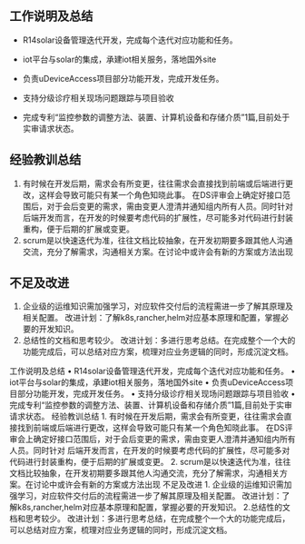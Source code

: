 ## 工作说明及总结

- R14solar设备管理迭代开发，完成每个迭代对应功能和任务。

- iot平台与solar的集成，承建iot相关服务，落地国外site

- 负责uDeviceAccess项目部分功能开发，完成开发任务。

- 支持分级诊疗相关现场问题跟踪与项目验收

- 完成专利“监控参数的调整方法、装置、计算机设备和存储介质”1篇,目前处于实审请求状态。

  

## 经验教训总结

1. 有时候在开发后期，需求会有所变更，往往需求会直接找到前端或后端进行更改，这样会导致可能只有某一个角色知晓此事。 在DS评审会上确定好接口范围后，对于会后变更的需求，需由变更人澄清并通知组内所有人员。同时针对后端开发而言，在开发的时候要考虑代码的扩展性，尽可能多对代码进行封装重构，便于后期的扩展或变更。
2. scrum是以快速迭代为准，往往文档比较抽象，在开发初期要多跟其他人沟通交流，充分了解需求，沟通相关方案。在讨论中或许会有新的方案或方法出现

## 不足及改进

1. 企业级的运维知识需加强学习，对应软件交付后的流程需进一步了解其原理及相关配置。
   改进计划：了解k8s,rancher,helm对应基本原理和配置，掌握必要的开发知识。
2. 总结性的文档和思考较少。
   改进计划：多进行思考总结。在完成整个一个大的功能完成后，可以总结对应方案，梳理对应业务逻辑的同时，形成沉淀文档。





工作说明及总结
	• R14solar设备管理迭代开发，完成每个迭代对应功能和任务。
	• iot平台与solar的集成，承建iot相关服务，落地国外site
	• 负责uDeviceAccess项目部分功能开发，完成开发任务。
	• 支持分级诊疗相关现场问题跟踪与项目验收
	• 完成专利“监控参数的调整方法、装置、计算机设备和存储介质”1篇,目前处于实审请求状态。
经验教训总结
	1. 有时候在开发后期，需求会有所变更，往往需求会直接找到前端或后端进行更改，这样会导致可能只有某一个角色知晓此事。 在DS评审会上确定好接口范围后，对于会后变更的需求，需由变更人澄清并通知组内所有人员。同时针对 
            后端开发而言，在开发的时候要考虑代码的扩展性，尽可能多对代码进行封装重构，便于后期的扩展或变更。
	2. scrum是以快速迭代为准，往往文档比较抽象，在开发初期要多跟其他人沟通交流，充分了解需求，沟通相关方案。在讨论中或许会有新的方案或方法出现
不足及改进
	1. 企业级的运维知识需加强学习，对应软件交付后的流程需进一步了解其原理及相关配置。 改进计划：了解k8s,rancher,helm对应基本原理和配置，掌握必要的开发知识。
	2.总结性的文档和思考较少。 改进计划：多进行思考总结，在完成整个一个大的功能完成后，可以总结对应方案，梳理对应业务逻辑的同时，形成沉淀文档。